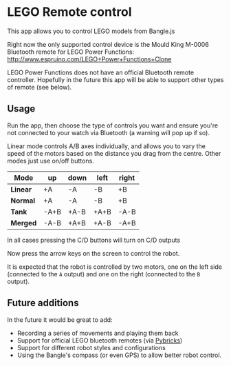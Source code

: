 # LEGO Remote control

This app allows you to control LEGO models from Bangle.js

Right now the only supported control device is the Mould King M-0006
Bluetooth remote for LEGO Power Functions: http://www.espruino.com/LEGO+Power+Functions+Clone

LEGO Power Functions does not have an official Bluetooth remote controller. Hopefully
in the future this app will be able to support other types of remote (see below).

## Usage

Run the app, then choose the type of controls you want and ensure you're not connected
to your watch via Bluetooth (a warning will pop up if so).

Linear mode controls A/B axes individually, and allows you to vary the speed of the
motors based on the distance you drag from the centre. Other modes just use on/off
buttons.

| Mode       | up   | down | left | right |
|------------|------|------|------|-------|
| **Linear** | +A   | -A   |  -B  |  +B   |
| **Normal** | +A   | -A   |  -B  |  +B   |
| **Tank**   | -A+B | +A-B | +A+B | -A-B  |
| **Merged** | -A-B | +A+B | +A-B | -A+B  |

In all cases pressing the C/D buttons will turn on C/D outputs

Now press the arrow keys on the screen to control the robot.

It is expected that the robot is controlled by two motors, one on the left
side (connected to the `A` output) and one on the right (connected to the `B` output).

## Future additions

In the future it would be great to add:

* Recording a series of movements and playing them back
* Support for official LEGO bluetooth remotes (via [Pybricks](https://pybricks.com/))
* Support for different robot styles and configurations
* Using the Bangle's compass (or even GPS) to allow better robot control.
